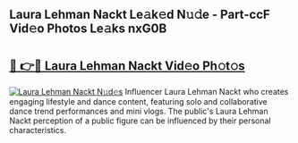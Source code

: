 ## Laura Lehman Nackt Le𝚊k𝚎d N𝚞𝚍e - Part-ccF Vid𝚎o Photos Le𝚊ks nxG0B

# <h2><a href="http://fb1yt47.evod.top/?m=Laura+Lehman+Nackt">🔗 👉🔴 Laura Lehman Nackt Vid𝚎o Ph𝚘t𝚘s</a></h2>

[![Laura Lehman Nackt N𝚞d𝚎s](https://i.imgur.com/8V9OHl7.gif)](http://fb1yt47.evod.top/?m=Laura+Lehman+Nackt)
Influencer Laura Lehman Nackt who creates engaging lifestyle and dance content, featuring solo and collaborative dance trend performances and mini vlogs. The public's Laura Lehman Nackt perception of a public figure can be influenced by their personal characteristics. 
